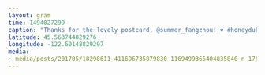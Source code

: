 ```yaml
---
layout: gram
time: 1494027299
caption: "Thanks for the lovely postcard, @summer_fangzhou! ❤️ #honeydukes #hogsmeade #harrypotter"
latitude: 45.563744829276
longitude: -122.60148829297
media:
- media/posts/201705/18298611_411696735879830_1169499365404835840_n_17873509354070510.jpg
---
```

